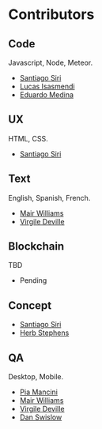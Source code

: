 # Contributors

## Code

Javascript, Node, Meteor.

* [Santiago Siri](http://github.com/santisiri)
* [Lucas Isasmendi](https://github.com/LucasIsasmendi)
* [Eduardo Medina](https://github.com/medied)

## UX

HTML, CSS.

* [Santiago Siri](http://github.com/santisiri)

## Text

English, Spanish, French.

* [Mair Williams](https://github.com/mairwilliams)
* [Virgile Deville](https://github.com/virgile-dev)


## Blockchain

TBD

* Pending

## Concept

* [Santiago Siri](http://github.com/santisiri)
* [Herb Stephens](http://github.com/herbstephens)

## QA

Desktop, Mobile. 

* [Pia Mancini](https://github.com/piamancini)
* [Mair Williams](https://github.com/mairwilliams)
* [Virgile Deville](https://github.com/virgile-dev)
* [Dan Swislow](https://github.com/dswis)
